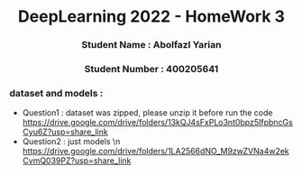 <h1 align="center">DeepLearning 2022 - HomeWork 3 </h1>
<h3 align="center"> Student Name : Abolfazl Yarian </h3>
<h3 align="center"> Student Number : 400205641 </h3>

### dataset and models :
- Question1 : dataset was zipped, please unzip it before run the code
    https://drive.google.com/drive/folders/13kQJ4sFxPLo3nt0bpz5IfpbncGsCyu6Z?usp=share_link
- Question2 : just models
   \n https://drive.google.com/drive/folders/1LA2566dNO_M9zwZVNa4w2ekCvmQ039PZ?usp=share_link
